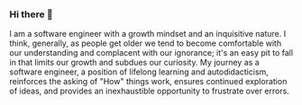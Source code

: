 ### Hi there 👋

<!--
**lee-benson/lee-benson** is a ✨ _special_ ✨ repository because its `README.md` (this file) appears on your GitHub profile.

Here are some ideas to get you started:

- 🔭 I’m currently working on ...
- 🌱 I’m currently learning ...
- 👯 I’m looking to collaborate on ...
- 🤔 I’m looking for help with ...
- 💬 Ask me about ...
- 📫 How to reach me: ...
- 😄 Pronouns: ...
- ⚡ Fun fact: ...
-->

I am a software engineer with a growth mindset and an inquisitive nature. I think, generally, as people get older we tend to become
comfortable with our understanding and complacent with our ignorance; it's an easy pit to fall in that limits our growth and subdues 
our curiosity. My journey as a software engineer, a position of lifelong learning and autodidacticism, reinforces the asking of "How" 
things work, ensures continued exploration of ideas, and provides an inexhaustible opportunity to frustrate over errors.
